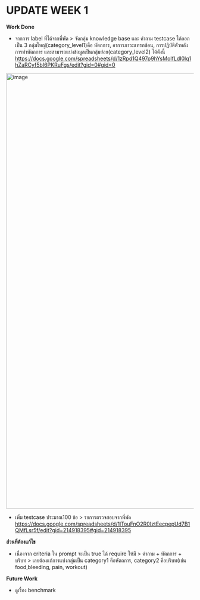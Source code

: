 # UPDATE WEEK 1
**Work Done**
- จากการ label ที่ได้จากพี่พัด > จัดกลุ่ม knowledge base และ คำถาม testcase ได้ออกเป็น 3 กลุ่มใหญ่(category_level1)คือ หัตถการ, อาการภาวะแทรกซ้อน, การปฏิบัติตัวหลังการทำหัตถการ และสามารถแบ่งข้อมูลเป็นกลุ่มย่อย(category_level2) ได้ดังนี้
https://docs.google.com/spreadsheets/d/1zRpd1Q497p9hYsMoIfLdI0lq1hZaRCyf5bI6PKRuFgs/edit?gid=0#gid=0
<img width="1055" height="1171" alt="image" src="https://github.com/user-attachments/assets/f6b218a5-daa1-42f5-be06-7bca8cf8823b" />

- เพิ่ม testcase ประมาณ100 ข้อ > รอการตรวจสอบจากพี่พัด
https://docs.google.com/spreadsheets/d/1lTouFnO2R0IztEecpepUd7B1QMfLsr5f/edit?gid=214918395#gid=214918395

**ส่วนที่ต้องแก้ไข**
- เนื่องจาก criteria ใน prompt จะเป็น true ได้ require ให้มี > คำถาม + หัตถการ + บริบท > เลยต้องแก้การแบ่งกลุ่มเป็น category1 คือหัตถการ, category2 คือบริบท(เช่น food,bleeding, pain, workout)
  
**Future Work**
- ดูเรื่อง benchmark
